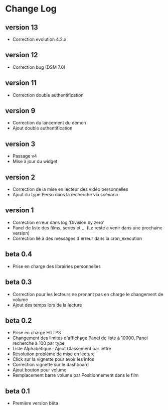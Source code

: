 ﻿Change Log
==========

version 13
----------
* Correction evolution 4.2.x 

version 12
----------
* Correction bug (DSM 7.0)

version 11
----------
* Correction double authentification

version 9
----------
* Correction du lancement du demon
* Ajout double authentification

version 3
----------
* Passage v4
* Mise à jour du widget

version 2
---------
* Correction de la mise en lecteur des vidéo personnelles
* Ajout du type Perso dans la recherche via scénario

version 1
---------
* Correction erreur dans log 'Division by zero'
* Panel de liste des films, series et ... (Le reste a venir dans une prochaine version)
* Correction lié à des messages d'erreur dans la cron_execution
 
beta 0.4
--------
* Prise en charge des librairies personnelles

beta 0.3
--------
* Correction pour les lecteurs ne prenant pas en charge le changement de volume
* Ajout des temps lors de la lecture

beta 0.2
--------
* Prise en charge HTTPS
* Changement des limites d'affichage Panel de liste à 10000, Panel recherche à 100 par type 
* Liste Alphabétique : Ajout Classement par lettre
* Résolution problème de mise en lecture
* Click sur la vignette pour avoir les infos
* Correction vignette sur le dashboard
* Ajout bouton pour volume
* Remplacement barre volume par Positionnement dans le film

beta 0.1
--------
* Première version bêta